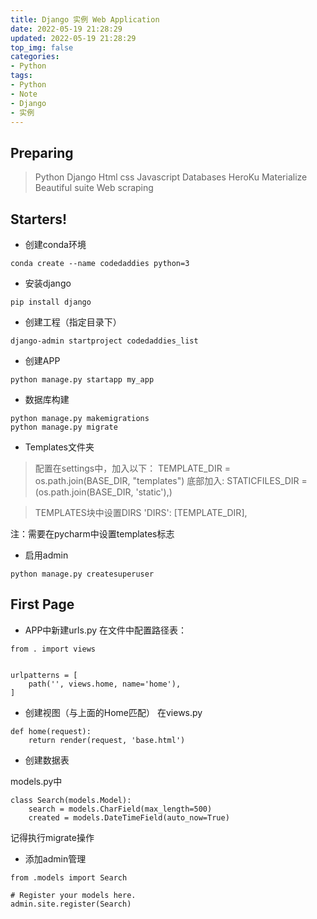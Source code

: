 ```yaml
---
title: Django 实例 Web Application
date: 2022-05-19 21:28:29
updated: 2022-05-19 21:28:29
top_img: false
categories:
- Python
tags: 
- Python
- Note
- Django
- 实例
---
```


## Preparing

 > Python
 > Django
 > Html
 > css
 > Javascript
 > Databases
 > HeroKu
 > Materialize  
 > Beautiful suite
 > Web scraping


## Starters!

+ 创建conda环境

```
conda create --name codedaddies python=3
```

+ 安装django

```
pip install django
```

+ 创建工程（指定目录下）

```
django-admin startproject codedaddies_list
```

+ 创建APP

```
python manage.py startapp my_app
```

+ 数据库构建

```
python manage.py makemigrations
python manage.py migrate
```

+ Templates文件夹
> 配置在settings中，加入以下：
TEMPLATE_DIR = os.path.join(BASE_DIR, "templates")
> 底部加入:
STATICFILES_DIR = (os.path.join(BASE_DIR, 'static'),)

> TEMPLATES块中设置DIRS
> 'DIRS': [TEMPLATE_DIR],

注：需要在pycharm中设置templates标志

+ 启用admin
```
python manage.py createsuperuser
```


## First Page

+ APP中新建urls.py
在文件中配置路径表：

```
from . import views


urlpatterns = [
    path('', views.home, name='home'),
]
```

+ 创建视图（与上面的Home匹配）
在views.py

```
def home(request):
    return render(request, 'base.html')
```

+ 创建数据表

models.py中

```
class Search(models.Model):
    search = models.CharField(max_length=500)
    created = models.DateTimeField(auto_now=True)

```
记得执行migrate操作

+ 添加admin管理

```
from .models import Search

# Register your models here.
admin.site.register(Search)
```

